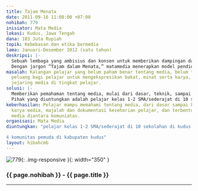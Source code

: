 ```yaml
---
title: Tajam Menata
date: 2011-09-16 11:08:00 +07:00
nohibah: 779
inisiator: Mata Media
lokasi: Kudus, Jawa Tengah
dana: 183 Juta Rupiah
topik: Kebebasan dan etika bermedia
lama: Januari-Desember 2012 (satu tahun)
deskripsi: |-
  Sebuah lembaga yang ambisius dan konsen untuk memberikan dampingan dan pendidikan dalam media (sinematografi dan jurnalistik). Ini merupakan pendidikan alternatif mengenai bakat, minat, dan kreatifitas.
  Dengan jargon “Tajam dalam Menata,” matamedia menerapkan model pendidikan dengan sistem proses pendampingan secara kontinyu dan konsisten. Selanjutnya menata satu persatu sehingga bermanfaat bagi msyarakt daerah (lokal).
masalah: Kalangan pelajar yang belum paham benar tentang media, belum terciptanya
  peluang bagi pelajar untuk mengekspresikan bakat, minat serta karya, dan belum adanya
  jejaring media di tingkat pelajar.
solusi: |-
  Memberikan pemahaman tentang media, mulai dari dasar, teknik, sampai kode etik, membuatkan ruagn bagi pelajar untuk mengekspresikan bakat, minat serta karya, dan membuat jejaring media di tingkatan pelajar yang sinergis.
  Pihak yang diuntungkan adalah pelajar kelas 1-2 SMA/sederajat di 10 sekolahan di Kudus dan 4 komunitas pemuda di kabupaten Kudus.
keberhasilan: Pelajar mampu memahami tentang media, dari dasar sampai kode etik, mempunyai
  karya media, majalah dan dokumentasi keseharian pelajar, dan terbentuknya jejaring
  media diantara komuniatas.
organisasi: Mata Media
diuntungkan: "pelajar kelas 1-2 SMA/sederajat di 10 sekolahan di kudus

4 komunitas pemuda di kabupaten kudus"
layout: hibahcmb
---
```


![779](/static/img/hibahcmb/779.png){: .img-responsive }{: width="350" }

### {{ page.nohibah }} - {{ page.title }}

---
